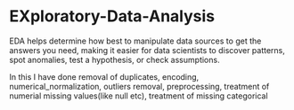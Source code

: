 # EXploratory-Data-Analysis
EDA helps determine how best to manipulate data sources to get the answers you need, making it easier for data scientists to discover patterns, spot anomalies, test a hypothesis, or check assumptions.

In this I have done removal of duplicates, encoding, numerical_normalization, outliers removal, preprocessing, treatment of numerial missing values(like null etc), treatment of missing categorical
